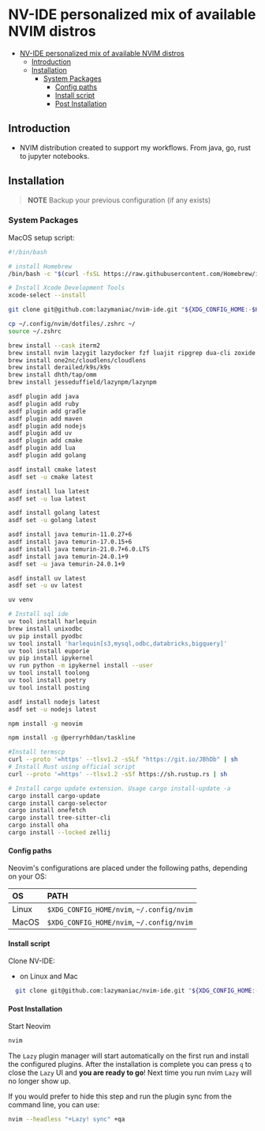 # NV-IDE personalized mix of available NVIM distros

<!--toc:start-->
- [NV-IDE personalized mix of available NVIM distros](#nv-ide-personalized-mix-of-available-nvim-distros)
  - [Introduction](#introduction)
  - [Installation](#installation)
    - [System Packages](#system-packages)
      - [Config paths](#config-paths)
      - [Install script](#install-script)
      - [Post Installation](#post-installation)
<!--toc:end-->

## Introduction

- NVIM distribution created to support my workflows. From java, go, rust to
  jupyter notebooks.

## Installation

> **NOTE**
> Backup your previous configuration (if any exists)

### System Packages
MacOS setup script:
```bash
#!/bin/bash

# install Homebrew
/bin/bash -c "$(curl -fsSL https://raw.githubusercontent.com/Homebrew/install/HEAD/install.sh)"

# Install Xcode Development Tools
xcode-select --install

git clone git@github.com:lazymaniac/nvim-ide.git "${XDG_CONFIG_HOME:-$HOME/.config}"/nvim

cp ~/.config/nvim/dotfiles/.zshrc ~/
source ~/.zshrc

brew install --cask iterm2
brew install nvim lazygit lazydocker fzf luajit ripgrep dua-cli zoxide bat eza btop fd fastfetch oh-my-posh bagels podman-tui asdf nap navi
brew install one2nc/cloudlens/cloudlens
brew install derailed/k9s/k9s
brew install dhth/tap/omm
brew install jesseduffield/lazynpm/lazynpm

asdf plugin add java
asdf plugin add ruby
asdf plugin add gradle
asdf plugin add maven
asdf plugin add nodejs
asdf plugin add uv
asdf plugin add cmake
asdf plugin add lua
asdf plugin add golang

asdf install cmake latest
asdf set -u cmake latest

asdf install lua latest
asdf set -u lua latest

asdf install golang latest
asdf set -u golang latest

asdf install java temurin-11.0.27+6
asdf install java temurin-17.0.15+6
asdf install java temurin-21.0.7+6.0.LTS
asdf install java temurin-24.0.1+9
asdf set -u java temurin-24.0.1+9

asdf install uv latest
asdf set -u uv latest

uv venv

# Install sql ide
uv tool install harlequin
brew install unixodbc
uv pip install pyodbc
uv tool install 'harlequin[s3,mysql,odbc,databricks,bigquery]'
uv tool install euporie
uv pip install ipykernel
uv run python -m ipykernel install --user
uv tool install toolong
uv tool install poetry
uv tool install posting

asdf install nodejs latest
asdf set -u nodejs latest

npm install -g neovim

npm install -g @perryrh0dan/taskline

#Install termscp
curl --proto '=https' --tlsv1.2 -sSLf "https://git.io/JBhDb" | sh
# Install Rust using official script
curl --proto '=https' --tlsv1.2 -sSf https://sh.rustup.rs | sh

# Install cargo update extension. Usage cargo install-update -a
cargo install cargo-update
cargo install cargo-selector
cargo install onefetch
cargo install tree-sitter-cli
cargo install oha
cargo install --locked zellij
```

#### Config paths

Neovim's configurations are placed under the following paths, depending on your
OS:

| OS    | PATH                                      |
| :---- | :---------------------------------------- |
| Linux | `$XDG_CONFIG_HOME/nvim`, `~/.config/nvim` |
| MacOS | `$XDG_CONFIG_HOME/nvim`, `~/.config/nvim` |

#### Install script

Clone NV-IDE:

- on Linux and Mac

```sh
  git clone git@github.com:lazymaniac/nvim-ide.git "${XDG_CONFIG_HOME:-$HOME/.config}"/nvim
```

#### Post Installation

Start Neovim

```sh
nvim
```

The `Lazy` plugin manager will start automatically on the first run and install
the configured plugins. After the installation is complete you can press `q` to
close the `Lazy` UI and **you are ready to go**! Next time you run nvim `Lazy`
will no longer show up.

If you would prefer to hide this step and run the plugin sync from the command
line, you can use:

```sh
nvim --headless "+Lazy! sync" +qa
```

